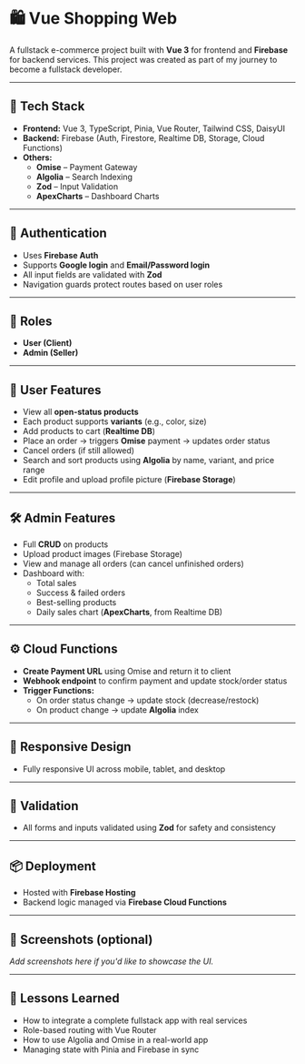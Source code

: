 # 🛍️ Vue Shopping Web

A fullstack e-commerce project built with **Vue 3** for frontend and **Firebase** for backend services. This project was created as part of my journey to become a fullstack developer.

---

## 🚀 Tech Stack

- **Frontend:** Vue 3, TypeScript, Pinia, Vue Router, Tailwind CSS, DaisyUI  
- **Backend:** Firebase (Auth, Firestore, Realtime DB, Storage, Cloud Functions)  
- **Others:**  
  - **Omise** – Payment Gateway  
  - **Algolia** – Search Indexing  
  - **Zod** – Input Validation  
  - **ApexCharts** – Dashboard Charts

---

## 🔐 Authentication

- Uses **Firebase Auth**  
- Supports **Google login** and **Email/Password login**  
- All input fields are validated with **Zod**  
- Navigation guards protect routes based on user roles  

---

## 👥 Roles

- **User (Client)**  
- **Admin (Seller)**  

---

## 🛒 User Features

- View all **open-status products**  
- Each product supports **variants** (e.g., color, size)  
- Add products to cart (**Realtime DB**)  
- Place an order → triggers **Omise** payment → updates order status  
- Cancel orders (if still allowed)  
- Search and sort products using **Algolia** by name, variant, and price range  
- Edit profile and upload profile picture (**Firebase Storage**)  

---

## 🛠️ Admin Features

- Full **CRUD** on products  
- Upload product images (Firebase Storage)  
- View and manage all orders (can cancel unfinished orders)  
- Dashboard with:
  - Total sales
  - Success & failed orders
  - Best-selling products
  - Daily sales chart (**ApexCharts**, from Realtime DB)

---

## ⚙️ Cloud Functions

- **Create Payment URL** using Omise and return it to client  
- **Webhook endpoint** to confirm payment and update stock/order status  
- **Trigger Functions:**
  - On order status change → update stock (decrease/restock)  
  - On product change → update **Algolia** index  

---

## 📱 Responsive Design

- Fully responsive UI across mobile, tablet, and desktop  

---

## 🧪 Validation

- All forms and inputs validated using **Zod** for safety and consistency  

---

## 📦 Deployment

- Hosted with **Firebase Hosting**  
- Backend logic managed via **Firebase Cloud Functions**  

---

## 📸 Screenshots (optional)

_Add screenshots here if you'd like to showcase the UI._

---

## 🧠 Lessons Learned

- How to integrate a complete fullstack app with real services  
- Role-based routing with Vue Router  
- How to use Algolia and Omise in a real-world app  
- Managing state with Pinia and Firebase in sync  
